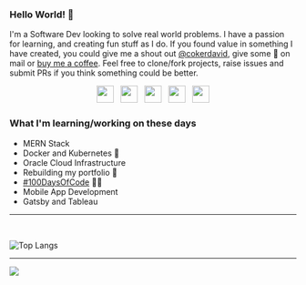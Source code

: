 ### Hello World! 💜

<!-- ![byDavidCoker](https://user-images.githubusercontent.com/87503695/132118699-2596010d-2f72-4baf-82b3-dd3c2fd8c1a3.gif) -->

I'm a Software Dev looking to solve real world problems. I have a passion for learning, and creating fun stuff as I do. If you found value in something I have created, you could give me a shout out [@cokerdavid][2], give some 💜 on mail or [buy me a coffee][1]. Feel free to clone/fork projects, raise issues and submit PRs if you think something could be better.

<p align='center'>
<a href="https://twitter.com/thecokerdavid"><img height="30" src="https://github.com/thecokerdavid/thecokerdavid/raw/main/svg/twitter.svg?raw=true"></a>&nbsp;&nbsp;
<a href="https://www.instagram.com/thecokerdavid/"><img height="30" src="https://github.com/thecokerdavid/thecokerdavid/raw/main/svg/instagram.svg?raw=true"></a>&nbsp;&nbsp;
<a href="https://dev.to/thecokerdavid"><img height="30" src="https://github.com/thecokerdavid/thecokerdavid/raw/main/svg/dev.svg?raw=true"></a>&nbsp;&nbsp;
<a href="https://www.medium.com/@cokerdavid"><img height="30" src="https://github.com/thecokerdavid/thecokerdavid/raw/main/svg/medium.svg?raw=true"></a>&nbsp;&nbsp;
<a href="mailto:heiscokerdavid@gmail.com"><img height="30" src="https://github.com/thecokerdavid/thecokerdavid/raw/main/svg/mail.svg?raw=true"></a>
</p>


### What I'm learning/working on these days
 <ul>
   <li> MERN Stack </li>
   <li> Docker and Kubernetes 🥶 </li>
   <li> Oracle Cloud Infrastructure </li>
   <li> Rebuilding my portfolio 🙌‍ </li>
   <li> <a href="https://www.100daysofcode.com/">#100DaysOfCode</a> 👨‍💻 </li>
   <li> Mobile App Development</li>
   <li> Gatsby and Tableau</li>
  </ul>

[1]: https://www.buymeacoffee.com/thecokerdavid
[2]: https://github.com/thecokerdavid

---
<br>

![Top Langs](https://github-readme-stats.vercel.app/api/top-langs/?username=thecokerdavid&langs_count=7&layout=compact&hide_border=true)

---

![](https://komarev.com/ghpvc/?username=thecokerdavid&color=blueviolet)
